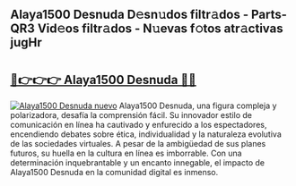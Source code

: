 ## Alaya1500 Desnuda D𝚎sn𝚞dos filtr𝚊dos - Parts-QR3 Vid𝚎os filtr𝚊dos - N𝚞evas f𝚘tos atr𝚊ctivas jugHr

# <h2><a href="http://mb1ow9z.tromn.icu/?c=Alaya1500+Desnuda">🔗👉👉👉 Alaya1500 Desnuda 🔗🔗</a></h2>

[![Alaya1500 Desnuda nuevo](https://i.imgur.com/pEAQMta.gif)](http://mb1ow9z.tromn.icu/?c=Alaya1500+Desnuda)
Alaya1500 Desnuda, una figura compleja y polarizadora, desafía la comprensión fácil. Su innovador estilo de comunicación en línea ha cautivado y enfurecido a los espectadores, encendiendo debates sobre ética, individualidad y la naturaleza evolutiva de las sociedades virtuales. A pesar de la ambigüedad de sus planes futuros, su huella en la cultura en línea es imborrable. Con una determinación inquebrantable y un encanto innegable, el impacto de Alaya1500 Desnuda en la comunidad digital es inmenso.
